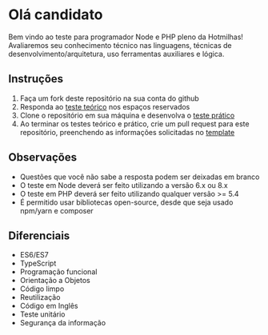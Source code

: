 # Olá candidato
Bem vindo ao teste para programador Node e PHP pleno da Hotmilhas!
Avaliaremos seu conhecimento técnico nas linguagens, técnicas de desenvolvimento/arquitetura, uso ferramentas auxiliares e lógica.

## Instruções
1. Faça um fork deste repositório na sua conta do github
2. Responda ao [teste teórico](teorico.md) nos espaços reservados
3. Clone o repositório em sua máquina e desenvolva o [teste prático](pratico.md)
4. Ao terminar os testes teórico e prático, crie um pull request para este repositório, preenchendo as informações solicitadas no [template](pull_request_template.md)

## Observações
* Questões que você não sabe a resposta podem ser deixadas em branco
* O teste em Node deverá ser feito utilizando a versão 6.x ou 8.x
* O teste em PHP deverá ser feito utilizando qualquer versão >= 5.4
* É permitido usar bibliotecas open-source, desde que seja usado npm/yarn e composer

## Diferenciais
* ES6/ES7
* TypeScript
* Programação funcional
* Orientação a Objetos
* Código limpo
* Reutilização
* Código em Inglês
* Teste unitário
* Segurança da informação
